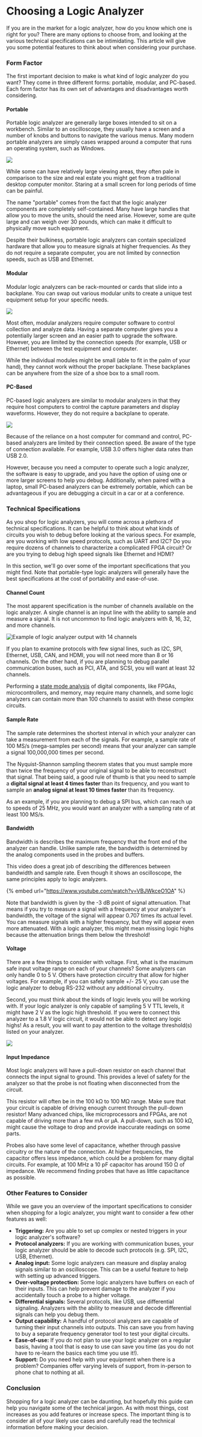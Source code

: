 # Choosing a Logic Analyzer

If you are in the market for a logic analyzer, how do you know which one is right for you? There are many options to choose from, and looking at the various technical specifications can be intimidating. This article will give you some potential features to think about when considering your purchase.

### Form Factor

The first important decision to make is what kind of logic analyzer do you want? They come in three different forms: portable, modular, and PC-based. Each form factor has its own set of advantages and disadvantages worth considering.

#### Portable

Portable logic analyzer are generally large boxes intended to sit on a workbench. Similar to an oscilloscope, they usually have a screen and a number of knobs and buttons to navigate the various menus. Many modern portable analyzers are simply cases wrapped around a computer that runs an operating system, such as Windows.

![](../.gitbook/assets/logic_analyzer_agilent_16902a.jpg)

While some can have relatively large viewing areas, they often pale in comparison to the size and real estate you might get from a traditional desktop computer monitor. Staring at a small screen for long periods of time can be painful.

The name "portable" comes from the fact that the logic analyzer components are completely self-contained. Many have large handles that allow you to move the units, should the need arise. However, some are quite large and can weigh over 30 pounds, which can make it difficult to physically move such equipment.

Despite their bulkiness, portable logic analyzers can contain specialized hardware that allow you to measure signals at higher frequencies. As they do not require a separate computer, you are not limited by connection speeds, such as USB and Ethernet.

#### Modular

Modular logic analyzers can be rack-mounted or cards that slide into a backplane. You can swap out various modular units to create a unique test equipment setup for your specific needs.

![](../.gitbook/assets/data_acquisition_agilent_-2.jpg)

Most often, modular analyzers require computer software to control collection and analyze data. Having a separate computer gives you a potentially larger screen and an easier path to upgrade the software. However, you are limited by the connection speeds \(for example, USB or Ethernet\) between the test equipment and computer.

While the individual modules might be small \(able to fit in the palm of your hand\), they cannot work without the proper backplane. These backplanes can be anywhere from the size of a shoe box to a small room.

#### PC-Based

PC-based logic analyzers are similar to modular analyzers in that they require host computers to control the capture parameters and display waveforms. However, they do not require a backplane to operate. 

![](../.gitbook/assets/logic8.jpg)

Because of the reliance on a host computer for command and control, PC-based analyzers are limited by their connection speed. Be aware of the type of connection available. For example, USB 3.0 offers higher data rates than USB 2.0.

However, because you need a computer to operate such a logic analyzer, the software is easy to upgrade, and you have the option of using one or more larger screens to help you debug. Additionally, when paired with a laptop, small PC-based analyzers can be extremely portable, which can be advantageous if you are debugging a circuit in a car or at a conference.

### Technical Specifications

As you shop for logic analyzers, you will come across a plethora of technical specifications. It can be helpful to think about what kinds of circuits you wish to debug before looking at the various specs. For example, are you working with low speed protocols, such as UART and I2C? Do you require dozens of channels to characterize a complicated FPGA circuit? Or are you trying to debug high speed signals like Ethernet and HDMI?

In this section, we'll go over some of the important specifications that you might find. Note that portable-type logic analyzers will generally have the best specifications at the cost of portability and ease-of-use.

#### Channel Count

The most apparent specification is the number of channels available on the logic analyzer. A single channel is an input line with the ability to sample and measure a signal. It is not uncommon to find logic analyzers with 8, 16, 32, and more channels.

![Example of logic analyzer output with 14 channels](../.gitbook/assets/14-channels.png)

If you plan to examine protocols with few signal lines, such as I2C, SPI, Ethernet, USB, CAN, and HDMI, you will not need more than 8 or 16 channels. On the other hand, if you are planning to debug parallel communication buses, such as PCI, ATA, and SCSI, you will want at least 32 channels.

Performing a [state mode analysis](how-to-use-a-logic-analyzer.md#sampling-modes) of digital components, like FPGAs, microcontrollers, and memory, may require many channels, and some logic analyzers can contain more than 100 channels to assist with these complex circuits.

#### Sample Rate

The sample rate determines the shortest interval in which your analyzer can take a measurement from each of the signals. For example, a sample rate of 100 MS/s \(mega-samples per second\) means that your analyzer can sample a signal 100,000,000 times per second.

The Nyquist-Shannon sampling theorem states that you must sample more than twice the frequency of your original signal to be able to reconstruct that signal. That being said, a good rule of thumb is that you need to sample a **digital signal at least 4 times faster** than its frequency, and you want to sample an **analog signal at least 10 times faster** than its frequency.

As an example, if you are planning to debug a SPI bus, which can reach up to speeds of 25 MHz, you would want an analyzer with a sampling rate of at least 100 MS/s.

#### Bandwidth

Bandwidth is describes the maximum frequency that the front end of the analyzer can handle. Unlike sample rate, the bandwidth is determined by the analog components used in the probes and buffers.

This video does a great job of describing the differences between bandwidth and sample rate. Even though it shows an oscilloscope, the same principles apply to logic analyzers.

{% embed url="https://www.youtube.com/watch?v=VBJWkceO1OA" %}

Note that bandwidth is given by the -3 dB point of signal attenuation. That means if you try to measure a signal with a frequency at your analyzer's bandwidth, the voltage of the signal will appear 0.707 times its actual level. You can measure signals with a higher frequency, but they will appear even more attenuated. With a logic analyzer, this might mean missing logic highs because the attenuation brings them below the threshold!

#### Voltage

There are a few things to consider with voltage. First, what is the maximum safe input voltage range on each of your channels? Some analyzers can only handle 0 to 5 V. Others have protection circuitry that allow for higher voltages. For example, if you can safely sample +/- 25 V, you can use the logic analyzer to debug RS-232 without any additional circuitry.

Second, you must think about the kinds of logic levels you will be working with. If your logic analyzer is only capable of sampling 5 V TTL levels, it might have 2 V as the logic high threshold. If you were to connect this analyzer to a 1.8 V logic circuit, it would not be able to detect any logic highs! As a result, you will want to pay attention to the voltage threshold\(s\) listed on your analyzer.

![](../.gitbook/assets/threshold-levels.png)

#### Input Impedance

Most logic analyzers will have a pull-down resistor on each channel that connects the input signal to ground. This provides a level of safety for the analyzer so that the probe is not floating when disconnected from the circuit. 

This resistor will often be in the 100 kΩ to 100 MΩ range. Make sure that your circuit is capable of driving enough current through the pull-down resistor! Many advanced chips, like microprocessors and FPGAs, are not capable of driving more than a few mA or μA. A pull-down, such as 100 kΩ, might cause the voltage to drop and provide inaccurate readings on some parts.

Probes also have some level of capacitance, whether through passive circuitry or the nature of the connection. At higher frequencies, the capacitor offers less impedance, which could be a problem for many digital circuits. For example, at 100 MHz a 10 pF capacitor has around 150 Ω of impedance. We recommend finding probes that have as little capacitance as possible.

### Other Features to Consider

While we gave you an overview of the important specifications to consider when shopping for a logic analyzer, you might want to consider a few other features as well:

* **Triggering:** Are you able to set up complex or nested triggers in your logic analyzer's software?
* **Protocol analyzers:** If you are working with communication buses, your logic analyzer should be able to decode such protocols \(e.g. SPI, I2C, USB, Ethernet\).
* **Analog input:** Some logic analyzers can measure and display analog signals similar to an oscilloscope. This can be a useful feature to help with setting up advanced triggers.
* **Over-voltage protection:** Some logic analyzers have buffers on each of their inputs. This can help prevent damage to the analyzer if you accidentally touch a probe to a higher voltage.
* **Differential signals:** Several protocols, like USB, use differential signaling. Analyzers with the ability to measure and decode differential signals can help you debug them.
* **Output capability:** A handful of protocol analyzers are capable of turning their input channels into outputs. This can save you from having to buy a separate frequency generator tool to test your digital circuits.
* **Ease-of-use:** If you do not plan to use your logic analyzer on a regular basis, having a tool that is easy to use can save you time \(as you do not have to re-learn the basics each time you use it!\).
* **Support:** Do you need help with your equipment when there is a problem? Companies offer varying levels of support, from in-person to phone chat to nothing at all.

### Conclusion

Shopping for a logic analyzer can be daunting, but hopefully this guide can help you navigate some of the technical jargon. As with most things, cost increases as you add features or increase specs. The important thing is to consider all of your likely use cases and carefully read the technical information before making your decision.


